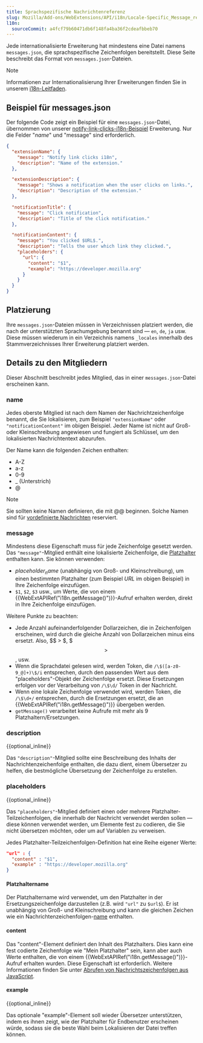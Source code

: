 ```yaml
---
title: Sprachspezifische Nachrichtenreferenz
slug: Mozilla/Add-ons/WebExtensions/API/i18n/Locale-Specific_Message_reference
l10n:
  sourceCommit: a4fcf79b60471db6f148fa4ba36f2cdeafbbeb70
---
```


Jede internationalisierte Erweiterung hat mindestens eine Datei namens `messages.json`, die sprachspezifische Zeichenfolgen bereitstellt. Diese Seite beschreibt das Format von `messages.json`-Dateien.

> [!NOTE]
> Informationen zur Internationalisierung Ihrer Erweiterungen finden Sie in unserem [i18n-Leitfaden](/de/docs/Mozilla/Add-ons/WebExtensions/Internationalization).

## Beispiel für messages.json

Der folgende Code zeigt ein Beispiel für eine `messages.json`-Datei, übernommen von unserer [notify-link-clicks-i18n-Beispiel](https://github.com/mdn/webextensions-examples/tree/main/notify-link-clicks-i18n) Erweiterung. Nur die Felder "_name_" und "message" sind erforderlich.

```json
{
  "extensionName": {
    "message": "Notify link clicks i18n",
    "description": "Name of the extension."
  },

  "extensionDescription": {
    "message": "Shows a notification when the user clicks on links.",
    "description": "Description of the extension."
  },

  "notificationTitle": {
    "message": "Click notification",
    "description": "Title of the click notification."
  },

  "notificationContent": {
    "message": "You clicked $URL$.",
    "description": "Tells the user which link they clicked.",
    "placeholders": {
      "url": {
        "content": "$1",
        "example": "https://developer.mozilla.org"
      }
    }
  }
}
```

## Platzierung

Ihre `messages.json`-Dateien müssen in Verzeichnissen platziert werden, die nach der unterstützten Sprachumgebung benannt sind — `en`, `de`, `ja` usw. Diese müssen wiederum in ein Verzeichnis namens `_locales` innerhalb des Stammverzeichnisses Ihrer Erweiterung platziert werden.

## Details zu den Mitgliedern

Dieser Abschnitt beschreibt jedes Mitglied, das in einer `messages.json`-Datei erscheinen kann.

### name

Jedes oberste Mitglied ist nach dem Namen der Nachrichtzeichenfolge benannt, die Sie lokalisieren, zum Beispiel `"extensionName"` oder `"notificationContent"` im obigen Beispiel. Jeder Name ist nicht auf Groß- oder Kleinschreibung angewiesen und fungiert als Schlüssel, um den lokalisierten Nachrichtentext abzurufen.

Der Name kann die folgenden Zeichen enthalten:

- A-Z
- a-z
- 0-9
- \_ (Unterstrich)
- @

> [!NOTE]
> Sie sollten keine Namen definieren, die mit @@ beginnen. Solche Namen sind für [vordefinierte Nachrichten](/de/docs/Mozilla/Add-ons/WebExtensions/Internationalization#predefined_messages) reserviert.

### message

Mindestens diese Eigenschaft muss für jede Zeichenfolge gesetzt werden. Das `"message"`-Mitglied enthält eine lokalisierte Zeichenfolge, die [Platzhalter](#placeholders) enthalten kann. Sie können verwenden:

- _$placeholder_name$_ (unabhängig von Groß- und Kleinschreibung), um einen bestimmten Platzhalter (zum Beispiel $URL$ im obigen Beispiel) in Ihre Zeichenfolge einzufügen.
- `$1`, `$2`, `$3` usw., um Werte, die von einem {{WebExtAPIRef("i18n.getMessage()")}}-Aufruf erhalten werden, direkt in Ihre Zeichenfolge einzufügen.

Weitere Punkte zu beachten:

- Jede Anzahl aufeinanderfolgender Dollarzeichen, die in Zeichenfolgen erscheinen, wird durch die gleiche Anzahl von Dollarzeichen minus eins ersetzt. Also, $$ > $, $$$ > $$, usw.
- Wenn die Sprachdatei gelesen wird, werden Token, die `/\$([a-z0-9_@]+)\$/i` entsprechen, durch den passenden Wert aus dem "placeholders"-Objekt der Zeichenfolge ersetzt. Diese Ersetzungen erfolgen vor der Verarbeitung von `/\$\d/` Token in der Nachricht.
- Wenn eine lokale Zeichenfolge verwendet wird, werden Token, die `/\$\d+/` entsprechen, durch die Ersetzungen ersetzt, die an {{WebExtAPIRef("i18n.getMessage()")}} übergeben werden.
- `getMessage()` verarbeitet keine Aufrufe mit mehr als 9 Platzhaltern/Ersetzungen.

### description

{{optional_inline}}

Das `"description"`-Mitglied sollte eine Beschreibung des Inhalts der Nachrichtenzeichenfolge enthalten, die dazu dient, einem Übersetzer zu helfen, die bestmögliche Übersetzung der Zeichenfolge zu erstellen.

### placeholders

{{optional_inline}}

Das `"placeholders"`-Mitglied definiert einen oder mehrere Platzhalter-Teilzeichenfolgen, die innerhalb der Nachricht verwendet werden sollen — diese können verwendet werden, um Elemente fest zu codieren, die Sie nicht übersetzen möchten, oder um auf Variablen zu verweisen.

Jedes Platzhalter-Teilzeichenfolgen-Definition hat eine Reihe eigener Werte:

```json
"url" : {
  "content" : "$1",
  "example" : "https://developer.mozilla.org"
}
```

#### Platzhaltername

Der Platzhaltername wird verwendet, um den Platzhalter in der Ersetzungszeichenfolge darzustellen (z.B. wird `"url"` zu `$url$`). Er ist unabhängig von Groß- und Kleinschreibung und kann die gleichen Zeichen wie ein Nachrichtenzeichenfolgen-[name](#name) enthalten.

#### content

Das "content"-Element definiert den Inhalt des Platzhalters. Dies kann eine fest codierte Zeichenfolge wie "Mein Platzhalter" sein, kann aber auch Werte enthalten, die von einem {{WebExtAPIRef("i18n.getMessage()")}}-Aufruf erhalten wurden. Diese Eigenschaft ist erforderlich. Weitere Informationen finden Sie unter [Abrufen von Nachrichtszeichenfolgen aus JavaScript](/de/docs/Mozilla/Add-ons/WebExtensions/Internationalization#retrieving_message_strings_from_javascript).

#### example

{{optional_inline}}

Das optionale "example"-Element soll wieder Übersetzer unterstützen, indem es ihnen zeigt, wie der Platzhalter für Endbenutzer erscheinen würde, sodass sie die beste Wahl beim Lokalisieren der Datei treffen können.
